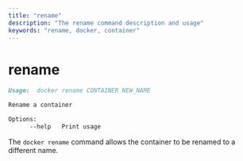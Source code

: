 ```yaml
---
title: "rename"
description: "The rename command description and usage"
keywords: "rename, docker, container"
---
```


<!-- This file is maintained within the docker/docker Github
     repository at https://github.com/docker/docker/. Make all
     pull requests against that repo. If you see this file in
     another repository, consider it read-only there, as it will
     periodically be overwritten by the definitive file. Pull
     requests which include edits to this file in other repositories
     will be rejected.
-->

# rename

```markdown
Usage:  docker rename CONTAINER NEW_NAME

Rename a container

Options:
      --help   Print usage
```

The `docker rename` command allows the container to be renamed to a different name.
